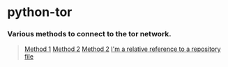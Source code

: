 # python-tor
### Various methods to connect to the tor network.

> [Method 1](https://github.com/c4rb0nx1/python-tor/blob/side/method_1.py)
> [Method 2](https://github.com/c4rb0nx1/python-tor/blob/side/method_2.py)
> [Method 2](https://github.com/c4rb0nx1/python-tor/blob/side/method_3.py)
[I'm a relative reference to a repository file](..blob/side/method_3.py)
